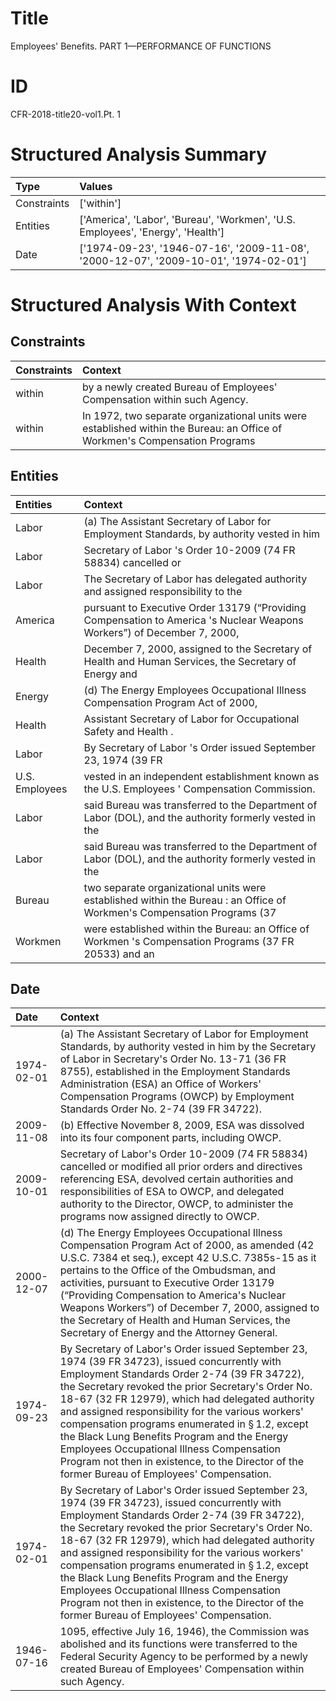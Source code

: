 # Title

 Employees' Benefits. PART 1—PERFORMANCE OF FUNCTIONS


# ID

 CFR-2018-title20-vol1.Pt. 1


# Structured Analysis Summary

| Type        | Values                                                                               |
|:------------|:-------------------------------------------------------------------------------------|
| Constraints | ['within']                                                                           |
| Entities    | ['America', 'Labor', 'Bureau', 'Workmen', 'U.S. Employees', 'Energy', 'Health']      |
| Date        | ['1974-09-23', '1946-07-16', '2009-11-08', '2000-12-07', '2009-10-01', '1974-02-01'] |


# Structured Analysis With Context

 


## Constraints

| Constraints   | Context                                                                                                                     |
|:--------------|:----------------------------------------------------------------------------------------------------------------------------|
| within        | by a newly created Bureau of Employees' Compensation within  such Agency.                                                   |
| within        | In 1972, two separate organizational units were established within the Bureau: an Office of Workmen's Compensation Programs |


## Entities

| Entities       | Context                                                                                                                             |
|:---------------|:------------------------------------------------------------------------------------------------------------------------------------|
| Labor          | (a) The Assistant Secretary of  Labor for Employment Standards, by authority vested in him                                          |
| Labor          | Secretary of  Labor 's Order 10-2009 (74 FR 58834) cancelled or                                                                     |
| Labor          | The Secretary of  Labor has delegated authority and assigned responsibility to the                                                  |
| America        | pursuant to Executive Order 13179 (&#8220;Providing Compensation to America 's Nuclear Weapons Workers&#8221;) of December 7, 2000, |
| Health         | December 7, 2000, assigned to the Secretary of Health and Human Services, the Secretary of Energy and                               |
| Energy         | (d) The  Energy Employees Occupational Illness Compensation Program Act of 2000,                                                    |
| Health         | Assistant Secretary of Labor for Occupational Safety and Health .                                                                   |
| Labor          | By Secretary of  Labor 's Order issued September 23, 1974 (39 FR                                                                    |
| U.S. Employees | vested in an independent establishment known as the U.S. Employees ' Compensation Commission.                                       |
| Labor          | said Bureau was transferred to the Department of Labor (DOL), and the authority formerly vested in the                              |
| Labor          | said Bureau was transferred to the Department of Labor (DOL), and the authority formerly vested in the                              |
| Bureau         | two separate organizational units were established within the Bureau : an Office of Workmen's Compensation Programs (37             |
| Workmen        | were established within the Bureau: an Office of Workmen 's Compensation Programs (37 FR 20533) and an                              |


## Date

| Date       | Context                                                                                                                                                                                                                                                                                                                                                                                                                                                                                                                                                              |
|:-----------|:---------------------------------------------------------------------------------------------------------------------------------------------------------------------------------------------------------------------------------------------------------------------------------------------------------------------------------------------------------------------------------------------------------------------------------------------------------------------------------------------------------------------------------------------------------------------|
| 1974-02-01 | (a) The Assistant Secretary of Labor for Employment Standards, by authority vested in him by the Secretary of Labor in Secretary's Order No. 13-71 (36 FR 8755), established in the Employment Standards Administration (ESA) an Office of Workers' Compensation Programs (OWCP) by Employment Standards Order No. 2-74 (39 FR 34722).                                                                                                                                                                                                                               |
| 2009-11-08 | (b) Effective November 8, 2009, ESA was dissolved into its four component parts, including OWCP.                                                                                                                                                                                                                                                                                                                                                                                                                                                                     |
| 2009-10-01 | Secretary of Labor's Order 10-2009 (74 FR 58834) cancelled or modified all prior orders and directives referencing ESA, devolved certain authorities and responsibilities of ESA to OWCP, and delegated authority to the Director, OWCP, to administer the programs now assigned directly to OWCP.                                                                                                                                                                                                                                                                   |
| 2000-12-07 | (d) The Energy Employees Occupational Illness Compensation Program Act of 2000, as amended (42 U.S.C. 7384 et seq.), except 42 U.S.C. 7385s-15 as it pertains to the Office of the Ombudsman, and activities, pursuant to Executive Order 13179 (&#8220;Providing Compensation to America's Nuclear Weapons Workers&#8221;) of December 7, 2000, assigned to the Secretary of Health and Human Services, the Secretary of Energy and the Attorney General.                                                                                                           |
| 1974-09-23 | By Secretary of Labor's Order issued September 23, 1974 (39 FR 34723), issued concurrently with Employment Standards Order 2-74 (39 FR 34722), the Secretary revoked the prior Secretary's Order No. 18-67 (32 FR 12979), which had delegated authority and assigned responsibility for the various workers' compensation programs enumerated in &#167;&#8201;1.2, except the Black Lung Benefits Program and the Energy Employees Occupational Illness Compensation Program not then in existence, to the Director of the former Bureau of Employees' Compensation. |
| 1974-02-01 | By Secretary of Labor's Order issued September 23, 1974 (39 FR 34723), issued concurrently with Employment Standards Order 2-74 (39 FR 34722), the Secretary revoked the prior Secretary's Order No. 18-67 (32 FR 12979), which had delegated authority and assigned responsibility for the various workers' compensation programs enumerated in &#167;&#8201;1.2, except the Black Lung Benefits Program and the Energy Employees Occupational Illness Compensation Program not then in existence, to the Director of the former Bureau of Employees' Compensation. |
| 1946-07-16 | 1095, effective July 16, 1946), the Commission was abolished and its functions were transferred to the Federal Security Agency to be performed by a newly created Bureau of Employees' Compensation within such Agency.                                                                                                                                                                                                                                                                                                                                              |


